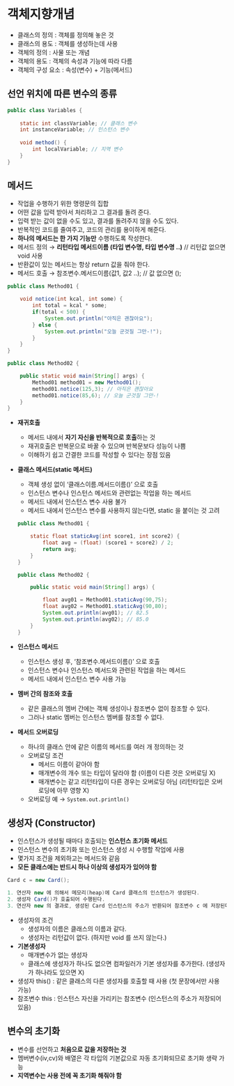 # 객체지향개념

- 클래스의 정의 : 객체를 정의해 놓은 것
- 클래스의 용도 : 객체를 생성하는데 사용
- 객체의 정의 : 사물 또는 개념
- 객체의 용도 : 객체의 속성과 기능에 따라 다름
- 객체의 구성 요소 : 속성(변수) + 기능(메서드)

## 선언 위치에 따른 변수의 종류

```java
public class Variables {
    
    static int classVariable; // 클래스 변수
    int instanceVariable; // 인스턴스 변수
    
    void method() {
        int localVariable; // 지역 변수
    }
}
```

## **메서드**

- 작업을 수행하기 위한 명령문의 집합
- 어떤 값을 입력 받아서 처리하고 그 결과를 돌려 준다.
- 입력 받는 값이 없을 수도 있고, 결과를 돌려주지 않을 수도 있다.
- 반복적인 코드를 줄여주고, 코드의 관리를 용이하게 해준다.
- **하나의 메서드는 한 가지 기능만** 수행하도록 작성한다.
- 메서드 정의 → **리턴타입 메서드이름 (타입 변수명, 타입 변수명 ..)** // 리턴값 없으면 void 사용
- 반환값이 있는 메서드는 항상 return 값을 줘야 한다.
- 메서드 호출 → 참조변수.메서드이름(값1, 값2 ..); // 값 없으면 ();

```java
public class Method01 {

    void notice(int kcal, int some) {
        int total = kcal * some;
        if(total < 500) {
            System.out.println("아직은 괜찮아요");
        } else {
            System.out.println("오늘 군것질 그만-!");
        }
    }
}
```

```java
public class Method02 {

    public static void main(String[] args) {
        Method01 method01 = new Method01();
        method01.notice(125,3); // 아직은 괜찮아요
        method01.notice(85,6); // 오늘 군것질 그만-!
    }
}
```

- **재귀호출**
    - 메서드 내에서 **자기 자신을 반복적으로 호출**하는 것
    - 재귀호출은 반복문으로 바꿀 수 있으며 반복문보다 성능이 나쁨
    - 이해하기 쉽고 간결한 코드를 작성할 수 있다는 장점 있음
    
- **클래스 메서드(static 메서드)**
    - 객체 생성 없이 ‘클래스이름.메서드이름()’ 으로 호출
    - 인스턴스 변수나 인스턴스 메서드와 관련없는 작업을 하는 메서드
    - 메서드 내에서 인스턴스 변수 사용 불가
    - 메서드 내에서 인스턴스 변수를 사용하지 않는다면, static 을 붙이는 것 고려
    
    ```java
    public class Method01 {
    
        static float staticAvg(int score1, int score2) {
            float avg = (float) (score1 + score2) / 2;
            return avg;
        }
    }
    ```
    
    ```java
    public class Method02 {
    
        public static void main(String[] args) {
    
            float avg01 = Method01.staticAvg(90,75);
            float avg02 = Method01.staticAvg(90,80);
            System.out.println(avg01); // 82.5
            System.out.println(avg02); // 85.0
        }
    }
    ```
    

- **인스턴스 메서드**
    - 인스턴스 생성 후, ‘참조변수.메서드이름()’ 으로 호출
    - 인스턴스 변수나 인스턴스 메서드와 관련된 작업을 하는 메서드
    - 메서드 내에서 인스턴스 변수 사용 가능

- **멤버 간의 참조와 호출**
    - 같은 클래스의 멤버 간에는 객체 생성이나 참조변수 없이 참조할 수 있다.
    - 그러나 static 멤버는 인스턴스 멤버를 참조할 수 없다.
    
- **메서드 오버로딩**
    - 하나의 클래스 안에 같은 이름의 메서드를 여러 개 정의하는 것
    - 오버로딩 조건
        - 메서드 이름이 같아야 함
        - 매개변수의 개수 또는 타입이 달라야 함 (이름이 다른 것은 오버로딩 X)
        - 매개변수는 같고 리턴타입이 다른 경우는 오버로딩 아님 (리턴타입은 오버로딩에 아무 영향 X)
    - 오버로딩 예 → `System.out.println()`

## 생성자 (Constructor)

- 인스턴스가 생성될 때마다 호출되는 **인스턴스 초기화 메서드**
- 인스턴스 변수의 초기화 또는 인스턴스 생성 시 수행할 작업에 사용
- 몇가지 조건을 제외하고는 메서드와 같음
- **모든 클래스에는 반드시 하나 이상의 생성자가 있어야 함**

```java
Card c = new Card();

1. 연산자 new 에 의해서 메모리(heap)에 Card 클래스의 인스턴스가 생성된다.
2. 생성자 Card()가 호출되어 수행된다.
3. 연산자 new 의 결과로, 생성된 Card 인스턴스의 주소가 반환되어 참조변수 c 에 저장된다. 
```

- 생성자의 조건
    - 생성자의 이름은 클래스의 이름과 같다.
    - 생성자는 리턴값이 없다. (하지만 void 를 쓰지 않는다.)
- **기본생성자**
    - 매개변수가 없는 생성자
    - 클래스에 생성자가 하나도 없으면 컴파일러가 기본 생성자를 추가한다. (생성자가 하나라도 있으면 X)
- 생성자 this() : 같은 클래스의 다른 생성자를 호출할 때 사용 (첫 문장에서만 사용 가능)
- 참조변수 this : 인스턴스 자신을 가리키는 참조변수 (인스턴스의 주소가 저장되어 있음)

## 변수의 초기화

- 변수를 선언하고 **처음으로 값을 저장하는 것**
- 멤버변수(iv,cv)와 배열은 각 타입의 기본값으로 자동 초기화되므로 초기화 생략 가능
- **지역변수는 사용 전에 꼭 초기화 해줘야 함**
